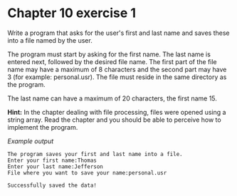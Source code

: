 # Chapter 10 exercise 1

Write a program that asks for the user's first and last name and saves these into a file named by the user.

The program must start by asking for the first name. The last name is entered next, followed by the desired file name. The first part of the file name may have a maximum of 8 characters and the second part may have 3 (for example: personal.usr). The file must reside in the same directory as the program.

The last name can have a maximum of 20 characters, the first name 15.

**Hint:**
In the chapter dealing with file processing, files were opened using a string array. Read the chapter and you should be able to perceive how to implement the program.

_Example output_

```
The program saves your first and last name into a file.
Enter your first name:Thomas
Enter your last name:Jefferson
File where you want to save your name:personal.usr

Successfully saved the data!
```
